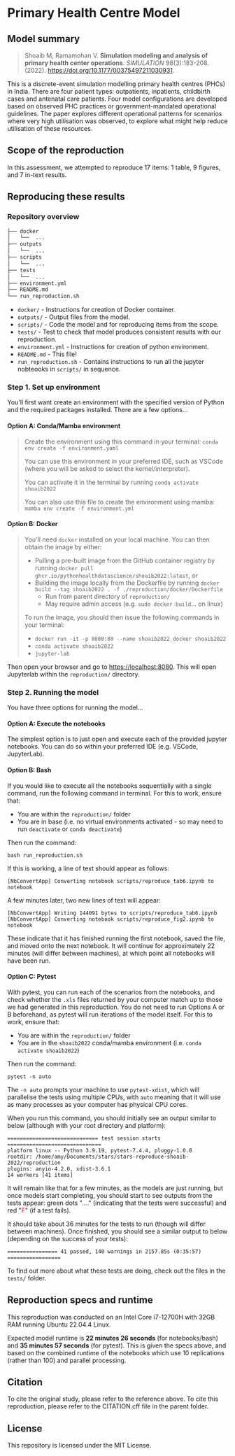# Primary Health Centre Model

## Model summary

> Shoaib M, Ramamohan V. **Simulation modeling and analysis of primary health center operations**. *SIMULATION* 98(3):183-208. (2022). <https://doi.org/10.1177/00375497211030931>.

This is a discrete-event simulation modelling primary health centres (PHCs) in India. There are four patient types: outpatients, inpatients, childbirth cases and antenatal care patients. Four model configurations are developed based on observed PHC practices or government-mandated operational guidelines. The paper explores different operational patterns for scenarios where very high utilisation was observed, to explore what might help reduce utilisation of these resources.

## Scope of the reproduction

In this assessment, we attempted to reproduce 17 items: 1 table, 9 figures, and 7 in-text results.

## Reproducing these results

### Repository overview

```bash
├── docker
│   └──  ...
├── outputs
│   └──  ...
├── scripts
│   └──  ...
├── tests
│   └──  ...
├── environment.yml
├── README.md
└── run_reproduction.sh
```

* `docker/` - Instructions for creation of Docker container.
* `outputs/` - Output files from the model.
* `scripts/` - Code the model and for reproducing items from the scope.
* `tests/` - Test to check that model produces consistent results with our reproduction.
* `environment.yml` - Instructions for creation of python environment.
* `README.md` - This file!
* `run_reproduction.sh` - Contains instructions to run all the jupyter nobteooks in `scripts/` in sequence.

### Step 1. Set up environment

You'll first want create an environment with the specified version of Python and the required packages installed. There are a few options...

#### Option A: Conda/Mamba environment

> Create the environment using this command in your terminal: `conda env create -f environment.yaml`
> 
> You can use this environment in your preferred IDE, such as VSCode (where you will be asked to select the kernel/interpreter).
>
> You can activate it in the terminal by running `conda activate shoaib2022`
>
> You can also use this file to create the environment using mamba: `mamba env create -f environment.yml`

#### Option B: Docker

> You'll need `docker` installed on your local machine. You can then obtain the image by either:
>
> * Pulling a pre-built image from the GitHub container registry by running `docker pull ghcr.io/pythonhealthdatascience/shoaib2022:latest`, or
> * Building the image locally from the Dockerfile by running `docker build --tag shoaib2022 . -f ./reproduction/docker/Dockerfile`
>   * Run from parent directory of `reproduction/`
>   * May require admin access (e.g. `sudo docker build`... on linux)
>
> To run the image, you should then issue the following commands in your terminal:
>
> * `docker run -it -p 8080:80 --name shoaib2022_docker shoaib2022`
> * `conda activate shoaib2022`
> * `jupyter-lab`

Then open your browser and go to <https://localhost:8080>. This will open Jupyterlab within the `reproduction/` directory.

### Step 2. Running the model

You have three options for running the model...

#### Option A: Execute the notebooks

The simplest option is to just open and execute each of the provided jupyter notebooks. You can do so within your preferred IDE (e.g. VSCode, JupyterLab).

#### Option B: Bash

If you would like to execute all the notebooks sequentially with a single command, run the following command in terminal. For this to work, ensure that:

* You are within the `reproduction/` folder
* You are in base (i.e. no virtual environments activated - so may need to run `deactivate` or `conda deactivate`)

Then run the command:

```
bash run_reproduction.sh
```

If this is working, a line of text should appear as follows:

```
[NbConvertApp] Converting notebook scripts/reproduce_tab6.ipynb to notebook
```

A few minutes later, two new lines of text will appear:

```
[NbConvertApp] Writing 144091 bytes to scripts/reproduce_tab6.ipynb
[NbConvertApp] Converting notebook scripts/reproduce_fig2.ipynb to notebook
```

These indicate that it has finished running the first notebook, saved the file, and moved onto the next notebook. It will continue for approximately 22 minutes (will differ between machines), at which point all notebooks will have been run.

#### Option C: Pytest

With pytest, you can run each of the scenarios from the notebooks, and check whether the `.xls` files returned by your computer match up to those we had generated in this reproduction. You do not need to run Options A or B beforehand, as pytest will run iterations of the model itself. For this to work, ensure that:

* You are within the `reproduction/` folder
* You are in the `shoaib2022` conda/mamba environment (i.e. `conda activate shoaib2022`)

Then run the command:

```
pytest -n auto
```

The `-n auto` prompts your machine to use `pytest-xdist`, which will parallelise the tests using multiple CPUs, with `auto` meaning that it will use as many processes as your computer has physical CPU cores.

When you run this command, you should initially see an output similar to below (although with your root directory and platform):

```
============================= test session starts ==============================
platform linux -- Python 3.9.19, pytest-7.4.4, pluggy-1.0.0
rootdir: /home/amy/Documents/stars/stars-reproduce-shoaib-2022/reproduction
plugins: anyio-4.2.0, xdist-3.6.1
14 workers [41 items]  
```

It will remain like that for a few minutes, as the models are just running, but once models start completing, you should start to see outputs from the tests appear: green dots "<span style="color:green">....</span>" (indicating that the tests were successful) and red "<span style="color:red">F</span>" (if a test fails).

It should take about 36 minutes for the tests to run (though will differ between machines). Once finished, you should see a similar output to below (depending on the success of your tests):

```
================ 41 passed, 140 warnings in 2157.85s (0:35:57) =================
```

To find out more about what these tests are doing, check out the files in the `tests/` folder.

## Reproduction specs and runtime

This reproduction was conducted on an Intel Core i7-12700H with 32GB RAM running Ubuntu 22.04.4 Linux.

Expected model runtime is **22 minutes 26 seconds** (for notebooks/bash) and **35 minutes 57 seconds** (for pytest). This is given the specs above, and based on the combined runtime of the notebooks which use 10 replications (rather than 100) and parallel processing.

<!-- List of times:
* Table 6: 2m 38s
* Fig 2: 3m 27s
* Fig 3 Txt 1: 2m 45s
* Fig 4: 3m 0s
* Txt 2: 2m 29s
* Txt 3 4: 3m 7s
* Txt 5: 2m 11s
* Txt 6 7: 2m 49s -->

## Citation

To cite the original study, please refer to the reference above. To cite this reproduction, please refer to the CITATION.cff file in the parent folder.

## License

This repository is licensed under the MIT License.